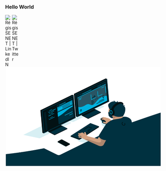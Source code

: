 ### Hello World

<a href="https://www.linkedin.com/in/regissenet/">
  <img align="left" title="Régis SENET | LinkedIN" alt="Régis SENET | LinkedIN" width="22px" src="https://raw.githubusercontent.com/peterthehan/peterthehan/master/assets/linkedin.svg" />
</a>

<a href="https://twitter.com/regissenet">
  <img align="left" title="Régis SENET | Twitter" alt="Régis SENET | Twitter" width="22px" src="https://raw.githubusercontent.com/peterthehan/peterthehan/master/assets/twitter.svg" />
</a>

<p style="text-align:center">
	<img src="https://github.com/rsenet/rsenet/blob/main/code.gif?raw=true" width="500" height="320" />
</p>
